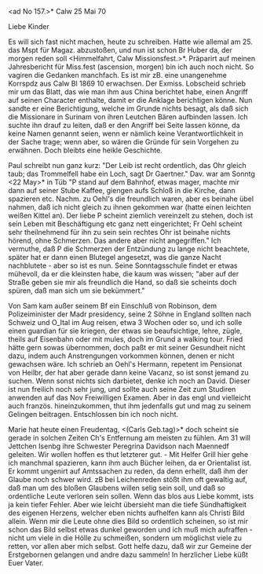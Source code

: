 <ad No 157.>* Calw 25 Mai 70

Liebe Kinder

Es will sich fast nicht machen, heute zu schreiben. Hatte wie allemal am 25. das Mspt für Magaz. abzustoßen, und nun ist schon Br Huber da, der morgen reden soll <Himmelfahrt, Calw Missionsfest.>*. Präparirt auf meinen Jahresbericht für Miss.fest (ascension, morgen) bin ich auch noch nicht. So vagiren die Gedanken manchfach. Es ist mir zB. eine unangenehme Korrspdz aus Calw Bl 1869 10 erwachsen. Der Exmiss. Lobscheid schrieb mir um das Blatt, das wie man ihm aus China berichtet habe, einen Angriff auf seinen Character enthalte, damit er die Anklage berichtigen könne. Nun sandte er eine Berichtigung, welche im Grunde nichts besagt, als daß sich die Missionare in Surinam von ihren Leutchen Bären aufbinden lassen. Ich suchte ihn drauf zu leiten, daß er den Angriff bei Seite lassen könne, da keine Namen genannt seien, wenn er nämlich keine Verantwortlichkeit in der Sache trage; wenn aber, so wären die Gründe für sein Vorgehen zu erwähnen. Doch bleibts eine heikle Geschichte.

Paul schreibt nun ganz kurz: "Der Leib ist recht ordentlich, das Ohr gleich taub; das Trommelfell habe ein Loch, sagt Dr Gaertner." Dav. war am Sonntg <22 May>* in Tüb "P stand auf dem Bahnhof, etwas mager, machte mir dann auf seiner Stube Kaffee, giengen aufs Schloß in die Kirche, dann spazieren etc. Nachm. zu Oehl's die freundlich waren, aber es beinahe übel nahmen, daß ich nicht gleich zu ihnen gekommen war (hatte einen leichten weißen Kittel an). Der liebe P scheint ziemlich vereinzelt zu stehen, doch ist sein Leben mit Beschäftigung etc ganz nett eingerichtet; Fr Oehl scheint sehr theilnehmend für ihn zu sein sein rechtes Ohr ist beinahe nichts hörend, ohne Schmerzen. Das andere aber nicht angegriffen." Ich vermuthe, daß P die Schmerzen der Entzündung zu lange nicht beachtete, später hat er dann einen Blutegel angesetzt, was die ganze Nacht nachblutete - aber so ist es nun. Seine Sonntagsschule findet er etwas mühevoll, da er die kleinsten habe, die kaum was wissen; "aber auf der Straße geben sie mir als freundlich die Hand, so daß sie scheints doch spüren, daß man sich um sie bekümmert."

Von Sam kam außer seinem Bf ein Einschluß von Robinson, dem Polizeiminister der Madr presidency, seine 2 Söhne in England sollten nach Schweiz und O_Ital im Aug reisen, etwa 3 Wochen oder so, und ich solle einen guardian für sie kriegen, der etwas sie beaufsichtige, lehre, zügle, theils auf Eisenbahn oder mit mules, doch im Grund a walking tour. Fried hätte gern sowas übernommen, doch paßt er mit seiner Gesundheit nicht dazu, indem auch Anstrengungen vorkommen können, denen er nicht gewachsen wäre. Ich schrieb an Oehl's Hermann, repetent im Pensionat von Heilbr, der hat aber gerade dann keine Vacanz, so ist sonst jemand zu suchen. Wenn sonst nichts sich darbietet, denke ich noch an David. Dieser ist nun freilich noch sehr jung, und sollte auch seine Zeit zum Studiren anwenden auf das Nov Freiwilligen Examen. Aber in das engl und vielleicht auch französ. hineinzukommen, thut ihm jedenfalls gut und mag zu seinem Gelingen beitragen. Entschlossen bin ich noch nicht.

Marie hat heute einen Freudentag, <(Carls Geb.tag)>* doch scheint sie gerade in solchen Zeiten Ch's Entfernung am meisten zu fühlen. Am 31 will Jettchen Isenbg ihre Schwester Peregrina Davidson nach Maennedf geleiten. Wir wollen hoffen es thut letzterer gut. - Mit Helfer Grill hier gehe ich manchmal spazieren, kann ihm auch Bücher leihen, da er Orientalist ist. Er kommt ungenirt auf Amtssachen zu reden, da denn erhellt, daß ihm der Glaube noch schwer wird. zB bei Leichenreden stößt ihm oft gewaltig auf, daß man um des bloßen Glaubens willen selig sein soll, und daß so ordentliche Leute verloren sein sollen. Wenn das blos aus Liebe kommt, ists ja kein tiefer Fehler. Aber wie leicht übersieht man die tiefe Sündhaftigkeit des eigenen Herzens, welcher eben nichts aufhelfen kann als Christi Bild allein. Wenn mir die Leute ohne dies Bild so ordentlich scheinen, so ist mir schon das Bild selbst etwas dunkel geworden und ich muß mich aufraffen - nicht um viele in die Hölle zu schmeißen, sondern um möglichst viele zu retten, vor allen aber mich selbst. Gott helfe dazu, daß wir zur Gemeine der Erstgebornen gelangen und andre dazu sammeln! In herzlicher Liebe küßt  Euer Vater.
